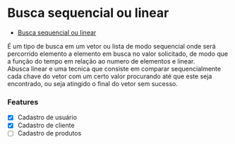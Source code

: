 Busca sequencial ou linear
=================
<p>

  * [Busca sequencial ou linear](#Sobre)

  É um tipo de busca em um vetor ou lista de modo sequencial onde será percorrido elemento a elemento em busca no valor solicitado, de modo que a função do tempo em relação ao numero de elementos e linear. </br>
  Abusca linear e uma tecnica que consiste em comparar sequencialmente cada chave do vetor com um certo valor procurando até que este seja encontrado, ou seja atingido o final do vetor sem sucesso.
</p>



### Features

- [x] Cadastro de usuário
- [x] Cadastro de cliente
- [ ] Cadastro de produtos